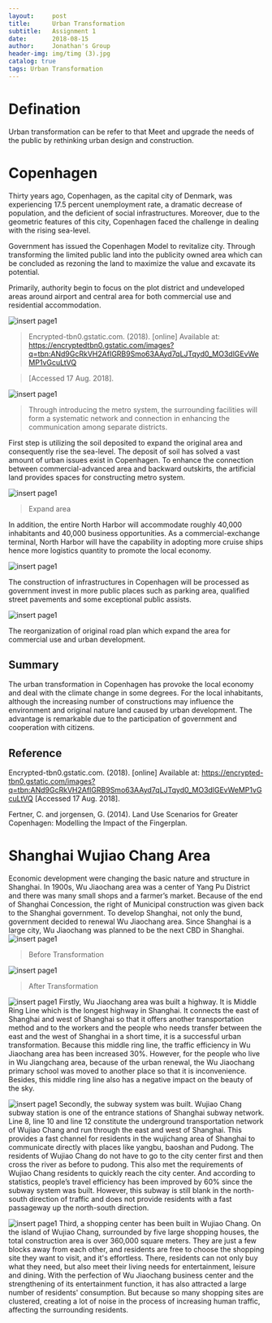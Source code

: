 ```yaml
---
layout:     post
title:      Urban Transformation
subtitle:   Assignment 1
date:       2018-08-15
author:     Jonathan's Group
header-img: img/timg (3).jpg
catalog: true
tags: Urban Transformation
---
```

# Defination
Urban transformation can be refer to that Meet and upgrade the needs of the public by rethinking urban design and construction.

# Copenhagen

Thirty years ago, Copenhagen, as the capital city of Denmark, was experiencing 17.5 percent unemployment rate, a dramatic decrease of population, and the deficient of social infrastructures. Moreover, due to the geometric features of this city, Copenhagen faced the challenge in dealing with the rising sea-level.

Government has issued the Copenhagen Model to revitalize city. Through transforming the limited public land into the publicity owned area which can be concluded as rezoning the land to maximize the value and excavate its potential. 

Primarily, authority begin to focus on the plot district and undeveloped areas around airport and central area for both commercial use and residential accommodation. 
 
![insert page1](https://github.com/grasscaograss/grasscaograss.github.io/blob/master/img/2018-08-17-ass1/ass1-1.png?raw=true)
>Encrypted-tbn0.gstatic.com. (2018). [online] Available at: https://encryptedtbn0.gstatic.com/images?q=tbn:ANd9GcRkVH2AfIGRB9Smo63AAyd7qLJTqyd0_MO3dlGEvWeMP1vGcuLtVQ

>[Accessed 17 Aug. 2018].

![insert page1](https://github.com/grasscaograss/grasscaograss.github.io/blob/master/img/2018-08-17-ass1/ass1-3.png?raw=true)
>Through introducing the metro system, the surrounding facilities will form a systematic network and connection in enhancing the communication among separate districts.

First step is utilizing the soil deposited to expand the original area and consequently rise the sea-level. The deposit of soil has solved a vast amount of urban issues exist in Copenhagen. To enhance the connection between commercial-advanced area and backward outskirts, the artificial land provides spaces for constructing metro system. 

![insert page1](https://github.com/grasscaograss/grasscaograss.github.io/blob/master/img/2018-08-17-ass1/ass1-4.png?raw=true)
>Expand area

In addition, the entire North Harbor will accommodate roughly 40,000 inhabitants and 40,000 business opportunities. As a commercial-exchange terminal, North Harbor will have the capability in adopting more cruise ships hence more logistics quantity to promote the local economy. 

![insert page1](https://github.com/grasscaograss/grasscaograss.github.io/blob/master/img/%E5%BE%AE%E4%BF%A1%E5%9B%BE%E7%89%87_20180815110024.jpg?raw=true)

The construction of infrastructures in Copenhagen will be processed as government invest in more public places such as parking area, qualified street pavements and some exceptional public assists. 

![insert page1](https://github.com/grasscaograss/grasscaograss.github.io/blob/master/img/2018-08-17-ass1/ass1-5.png?raw=true)

The reorganization of original road plan which expand the area for commercial use and urban development. 

## Summary 
The urban transformation in Copenhagen has provoke the local economy and deal with the climate change in some degrees. For the local inhabitants, although the increasing number of constructions may influence the environment and original nature land caused by urban development. The advantage is remarkable due to the participation of government and cooperation with citizens. 


## Reference 

Encrypted-tbn0.gstatic.com. (2018). [online] Available at: https://encrypted-tbn0.gstatic.com/images?q=tbn:ANd9GcRkVH2AfIGRB9Smo63AAyd7qLJTqyd0_MO3dlGEvWeMP1vGcuLtVQ [Accessed 17 Aug. 2018].

Fertner, C. and jorgensen, G. (2014). Land Use Scenarios for Greater Copenhagen: Modelling the Impact of the Fingerplan.


# Shanghai Wujiao Chang Area
Economic development were changing the basic nature and structure in Shanghai. In 1900s, Wu Jiaochang area was a center of Yang Pu District and there was many small shops and a farmer’s market. Because of the end of Shanghai Concession, the right of Municipal construction was given back to the Shanghai government. To develop Shanghai, not only the bund, government decided to renewal Wu Jiaochang area. Since Shanghai is a large city, Wu Jiaochang was planned to be the next CBD in Shanghai.
![insert page1](https://github.com/grasscaograss/grasscaograss.github.io/blob/master/img/%E6%9C%AA%E6%A0%87%E9%A2%981-1.jpg?raw=true)
> Before Transformation

![insert page1](https://github.com/grasscaograss/grasscaograss.github.io/blob/master/img/%E6%9C%AA%E6%A0%8711.jpg?raw=true)
> After Transformation

![insert page1](https://github.com/grasscaograss/grasscaograss.github.io/blob/master/img/IMG_46641.jpg?raw=true)
Firstly, Wu Jiaochang area was built a highway. It is Middle Ring Line which is the longest highway in Shanghai. It connects the east of Shanghai and west of Shanghai so that it offers another transportation method and to the workers and the people who needs transfer between the east and the west of Shanghai in a short time, it is a successful urban transformation. Because this middle ring line, the traffic efficiency in Wu Jiaochang area has been increased 30%. However, for the people who live in Wu Jiangchang area, because of the urban renewal, the Wu Jiaochang primary school was moved to another place so that it is inconvenience. Besides, this middle ring line also has a negative impact on the beauty of the sky.

![insert page1](https://github.com/grasscaograss/grasscaograss.github.io/blob/master/img/%E6%9C%AA%E6%A0%87%E9%A2%98-1.jpg?raw=true)
Secondly, the subway system was built. Wujiao Chang subway station is one of the entrance stations of Shanghai subway network. Line 8, line 10 and line 12 constitute the underground transportation network of Wujiao Chang and run through the east and west of Shanghai. This provides a fast channel for residents in the wujichang area of Shanghai to communicate directly with places like yangbu, baoshan and Pudong. The residents of Wujiao Chang do not have to go to the city center first and then cross the river as before to pudong. This also met the requirements of Wujiao Chang residents to quickly reach the city center. And according to statistics, people’s travel efficiency has been improved by 60% since the subway system was built. However, this subway is still blank in the north-south direction of traffic and does not provide residents with a fast passageway up the north-south direction.

![insert page1](https://github.com/grasscaograss/grasscaograss.github.io/blob/master/img/IMG_46615.jpg?raw=true)
Third, a shopping center has been built in Wujiao Chang. On the island of Wujiao Chang, surrounded by five large shopping houses, the total construction area is over 360,000 square meters. They are just a few blocks away from each other, and residents are free to choose the shopping site they want to visit, and it's effortless. There, residents can not only buy what they need, but also meet their living needs for entertainment, leisure and dining. With the perfection of Wu Jiaochang business center and the strengthening of its entertainment function, it has also attracted a large number of residents' consumption. But because so many shopping sites are clustered, creating a lot of noise in the process of increasing human traffic, affecting the surrounding residents.


